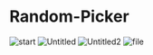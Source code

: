 # Random-Picker
![start](https://user-images.githubusercontent.com/77494902/143139922-102fee90-c88b-4fc2-8096-e27ab9fc0dfa.gif)
![Untitled](https://user-images.githubusercontent.com/77494902/143145679-8d93ce80-5b57-4723-a778-18076e2ee18e.png)
![Untitled2](https://user-images.githubusercontent.com/77494902/143145682-4b66a1cf-9175-4c0d-931b-06fd6a64e995.png)
![file](https://user-images.githubusercontent.com/77494902/143146244-f834d6ca-e677-4953-b7b9-218a362a21fb.jpg)

